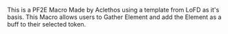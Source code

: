 This is a PF2E Macro Made by Aclethos using a template from LoFD as it's basis. This Macro allows users to Gather Element and add the Element as a buff to their selected token.
